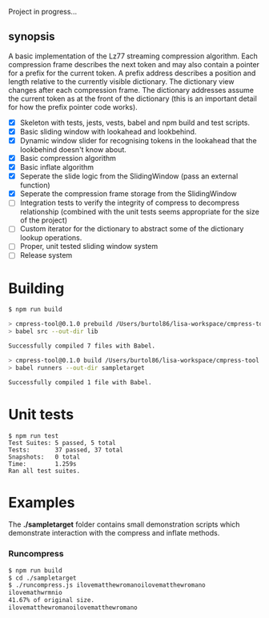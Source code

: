 Project in progress...

## synopsis

A basic implementation of the Lz77 streaming compression algorithm. Each compression frame describes the next token and may also contain a pointer for a prefix for the current token. A prefix address describes a position and length relative to the currently visible dictionary. The dictionary view changes after each compression frame. The dictionary addresses assume the current token as at the front of the dictionary (this is an important detail for how the prefix pointer code works).

- [x] Skeleton with tests, jests, vests, babel and npm build and test scripts.
- [x] Basic sliding window with lookahead and lookbehind.
- [x] Dynamic window slider for recognising tokens in the lookahead that the lookbehind doesn't know about.
- [x] Basic compression algorithm
- [x] Basic inflate algorithm
- [x] Seperate the slide logic from the SlidingWindow (pass an external function)
- [x] Seperate the compression frame storage from the SlidingWindow
- [ ] Integration tests to verify the integrity of compress to decompress relationship (combined with the unit tests seems appropriate for the size of the project)
- [ ] Custom iterator for the dictionary to abstract some of the dictionary lookup operations.
- [ ] Proper, unit tested sliding window system
- [ ] Release system

# Building

```bash
$ npm run build

> cmpress-tool@0.1.0 prebuild /Users/burtol86/lisa-workspace/cmpress-tool
> babel src --out-dir lib

Successfully compiled 7 files with Babel.

> cmpress-tool@0.1.0 build /Users/burtol86/lisa-workspace/cmpress-tool
> babel runners --out-dir sampletarget

Successfully compiled 1 file with Babel.
```

# Unit tests

```
$ npm run test
Test Suites: 5 passed, 5 total
Tests:       37 passed, 37 total
Snapshots:   0 total
Time:        1.259s
Ran all test suites.
```

# Examples

The **./sampletarget** folder contains small demonstration scripts which demonstrate interaction with the compress and inflate methods.

### Runcompress

```bash
$ npm run build
$ cd ./sampletarget
$ ./runcompress.js ilovematthewromanoilovematthewromano
ilovemathwrmnio
41.67% of original size.
ilovematthewromanoilovematthewromano
```
